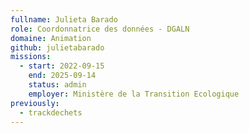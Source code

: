 ```yaml
---
fullname: Julieta Barado
role: Coordonnatrice des données - DGALN
domaine: Animation
github: julietabarado
missions:
  - start: 2022-09-15
    end: 2025-09-14
    status: admin
    employer: Ministère de la Transition Ecologique
previously:
  - trackdechets
---
```

